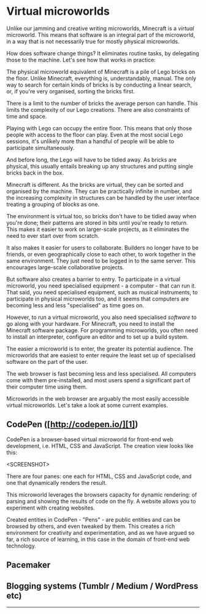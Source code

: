 # Virtual microworlds

Unlike our jamming and creative writing microworlds, Minecraft is a *virtual* microworld. This means that software is an integral part of the microworld, in a way that is not necessarily true for mostly physical microworlds. 

How does software change things? It eliminates routine tasks, by delegating those to the machine. Let's see how that works in practice:

The physical microworld equivalent of Minecraft is a pile of Lego bricks on the floor. Unlike Minecraft, everything is, understandably, manual. The only way to search for certain kinds of bricks is by conducting a linear search, or, if you're very organised, sorting the bricks first. 

There is a limit to the number of bricks the average person can handle. This limits the complexity of our Lego creations. There are also constraints of time and space. 

Playing with Lego can occupy the entire floor. This means that only those people with access to the floor can play. Even at the most social Lego sessions, it's unlikely more than a handful of people will be able to participate simultaneously. 

And before long, the Lego will have to be tidied away. As bricks are physical, this usually entails breaking up any structures and putting single bricks back in the box. 

Minecraft is different. As the bricks are virtual, they can be sorted and organised by the machine. They can be practically infinite in number, and the increasing complexity in structures can be handled by the user interface treating a grouping of blocks as one. 

The environment is virtual too, so bricks don't have to be tidied away when you're done; their patterns are stored in bits until you're ready to return. This makes it easier to work on larger-scale projects, as it eliminates the need to ever start over from scratch.

It also makes it easier for users to collaborate. Builders no longer have to be friends, or even geographically close to each other, to work together in the same environment. They just need to be logged in to the same server. This encourages large-scale collaborative projects.

But software also creates a barrier to entry. To participate in a virtual microworld, you need specialised equipment - a computer - that can run it. That said, you need specialised equipment, such as musical instruments, to participate in physical microworlds too, and it seems that computers are becoming less and less "specialised" as time goes on.

However, to run a virtual microworld, you also need specialised *software* to go along with your hardware. For Minecraft, you need to install the Minecraft software package. For programming microworlds, you often need to install an interpreter, configure an editor and to set up a build system.

The easier a microworld is to enter, the greater its potential audience. The microworlds that are easiest to enter require the least set up of specialised software on the part of the user.

The web browser is fast becoming less and less specialised. All computers come with them pre-installed, and most users spend a significant part of their computer time using them.

Microworlds in the web browser are arguably the most easily accessible virtual microworlds. Let's take a look at some current examples.

## CodePen ([http://codepen.io/][1])
  
CodePen is a browser-based virtual microworld for front-end web development, i.e. HTML, CSS and JavaScript. The creation view looks like this:

\<SCREENSHOT\>

There are four panes: one each for HTML, CSS and JavaScript code, and one that dynamically renders the result. 

This microworld leverages the browsers capacity for dynamic rendering: of parsing and showing the results of code on the fly. A website allows you to experiment with creating websites.

Created entities in CodePen - "Pens" - are public entities and can be browsed by others, and even tweaked by them. This creates a rich environment for creativity and experimentation, and as we have argued so far, a rich source of learning, in this case in the domain of front-end web technology.

## Pacemaker

## Blogging systems (Tumblr / Medium / WordPress etc)

---- -------------------

[1]:	http://codepen.io/